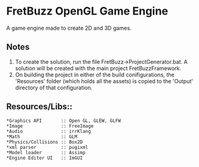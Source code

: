# **FretBuzz OpenGL Game Engine**

A game engine made to create 2D and 3D games.

## **Notes**
1. To create the solution, run the file FretBuzz->ProjectGenerator.bat. A solution will be created with the main project FretBuzzFramework.
1. On building the project in either of the build conifigurations, the 'Resources' folder (which holds all the assets) is copied to the 'Output' directory of that configuration.

## **Resources/Libs::**
	*Graphics API 		:: Open GL, GLEW, GLFW
	*Image        		:: FreeImage
	*Audio        		:: irrKlang
	*Math         		:: GLM
	*Physics/Collisions	:: Box2D 
	*xml parser 		:: pugixml
	*Model loader 		:: Assimp
	*Engine Editor UI 	:: ImGUI
